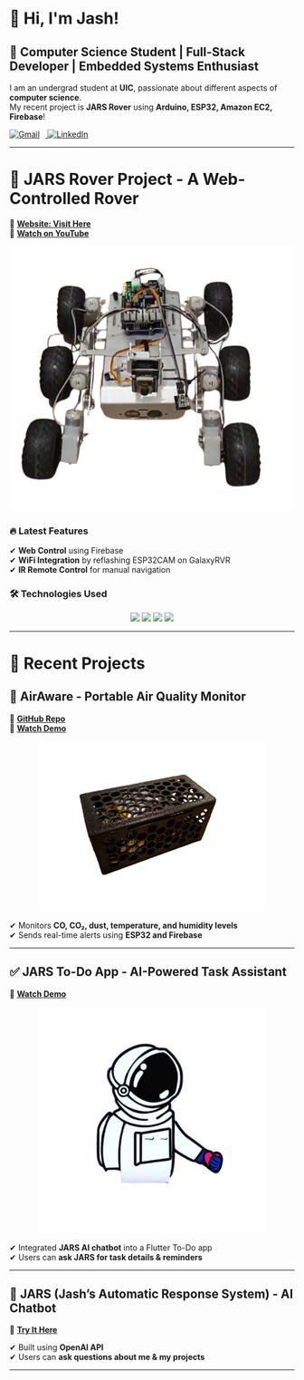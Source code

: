 # 👋 Hi, I'm Jash!  
## 🚀 Computer Science Student | Full-Stack Developer | Embedded Systems Enthusiast  

I am an undergrad student at **UIC**, passionate about different aspects of **computer science**.  
My recent project is **JARS Rover** using **Arduino, ESP32, Amazon EC2, Firebase**!  

<p align="left">
  <a href="mailto:jashs2974@gmail.com" target="_blank">
    <img src="https://cdn.jsdelivr.net/npm/simple-icons@v9/icons/gmail.svg" alt="Gmail" width="40" height="40" style="margin-right: 10px;">
  </a>
  <a href="https://www.linkedin.com/in/jash-sh/" target="_blank">
    <img src="https://cdn.jsdelivr.net/npm/simple-icons@v9/icons/linkedin.svg" alt="LinkedIn" width="40" height="40">
  </a>
</p>

---


# 🚀 **JARS Rover Project** - A Web-Controlled Rover  
🔗 <a href="https://itsjash.com/rover.html" target="_blank">**Website: Visit Here**</a>  
🎥 <a href="https://www.youtube.com/watch?v=9_svSL55m3o&feature=youtu.be" target="_blank">**Watch on YouTube**</a>  

<p align="center">
  <img src="https://github.com/Dramaticgod/Dramaticgod/blob/main/rover.png" width="500">
</p>

### 🔥 **Latest Features**
✔ **Web Control** using Firebase  
✔ **WiFi Integration** by reflashing ESP32CAM on GalaxyRVR  
✔ **IR Remote Control** for manual navigation  

### 🛠️ **Technologies Used**
<p align="center">
  <img src="https://img.shields.io/badge/Arduino-00979D?style=for-the-badge&logo=arduino&logoColor=white">
  <img src="https://img.shields.io/badge/ESP32-0078D7?style=for-the-badge&logo=espressif">
  <img src="https://img.shields.io/badge/Python-FFD43B?style=for-the-badge&logo=python&logoColor=white">
  <img src="https://img.shields.io/badge/Firebase-FFCA28?style=for-the-badge&logo=firebase">
</p>

---

# 🌟 **Recent Projects**
## 📡 **AirAware** - Portable Air Quality Monitor  
📌 <a href="https://github.com/Dramaticgod/AirAware" target="_blank">**GitHub Repo**</a>  
🎥 <a href="https://www.youtube.com/watch?v=SZdRbrvS93k&feature=youtu.be" target="_blank">**Watch Demo**</a>  

<p align="center">
  <img src="https://github.com/Dramaticgod/Dramaticgod/blob/main/air.png" width="400">
</p>

✔ Monitors **CO, CO₂, dust, temperature, and humidity levels**  
✔ Sends real-time alerts using **ESP32 and Firebase**  

---

## ✅ **JARS To-Do App** - AI-Powered Task Assistant  
🎥 <a href="https://www.youtube.com/watch?v=EpxASzmFrNw&feature=youtu.be" target="_blank">**Watch Demo**</a>  

<p align="center">
  <img src="https://github.com/Dramaticgod/Dramaticgod/blob/main/jars.png" width="400">
</p>

✔ Integrated **JARS AI chatbot** into a Flutter To-Do app  
✔ Users can **ask JARS for task details & reminders**  

---

## 🤖 **JARS (Jash’s Automatic Response System) - AI Chatbot**  
📌 <a href="https://itsjash.com/chatbox.html" target="_blank">**Try It Here**</a>  

✔ Built using **OpenAI API**  
✔ Users can **ask questions about me & my projects**  

---
